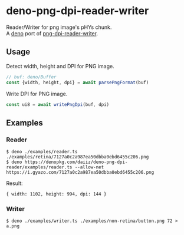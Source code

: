 # deno-png-dpi-reader-writer

Reader/Writer for png image's pHYs chunk. \
A [deno](https://github.com/denoland/deno) port of [png-dpi-reader-writer](https://github.com/daiiz/png-dpi-reader-writer).

## Usage
Detect width, height and DPI for PNG image.
```ts
// buf: deno/Buffer
const {width, height, dpi} = await parsePngFormat(buf)
```

Write DPI for PNG image.
```ts
const ui8 = await writePngDpi(buf, dpi)
```

## Examples
### Reader
```
$ deno ./examples/reader.ts ./examples/retina/7127a0c2a987ea50dbba0ebd6455c206.png
$ deno https://denopkg.com/daiiz/deno-png-dpi-reader/examples/reader.ts --allow-net https://i.gyazo.com/7127a0c2a987ea50dbba0ebd6455c206.png
```

Result:
```
{ width: 1102, height: 994, dpi: 144 }
```

### Writer
```
$ deno ./examples/writer.ts ./examples/non-retina/button.png 72 > a.png
```

